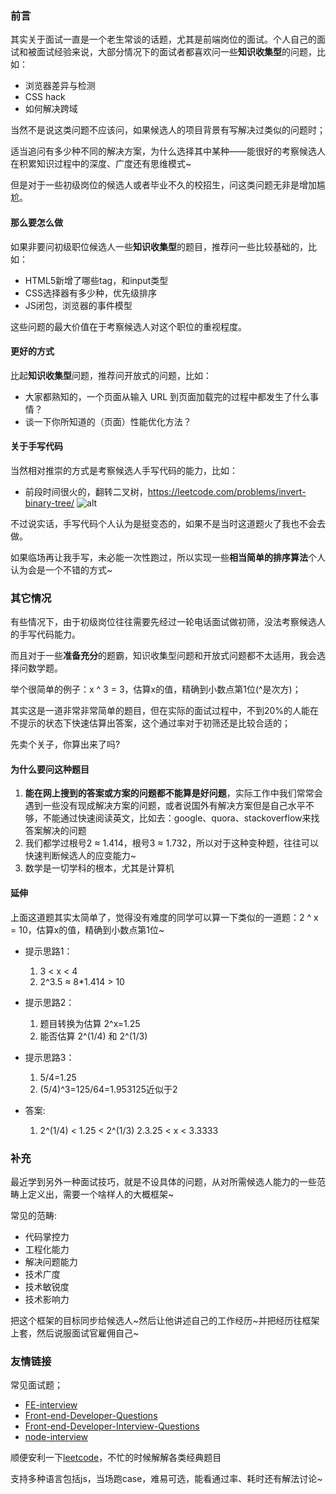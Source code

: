 ### 前言
其实关于面试一直是一个老生常谈的话题，尤其是前端岗位的面试。个人自己的面试和被面试经验来说，大部分情况下的面试者都喜欢问一些**知识收集型**的问题，比如：
- 浏览器差异与检测
- CSS hack
- 如何解决跨域

当然不是说这类问题不应该问，如果候选人的项目背景有写解决过类似的问题时；

适当追问有多少种不同的解决方案，为什么选择其中某种——能很好的考察候选人在积累知识过程中的深度、广度还有思维模式~

但是对于一些初级岗位的候选人或者毕业不久的校招生，问这类问题无非是增加尴尬。

#### 那么要怎么做
如果非要问初级职位候选人一些**知识收集型**的题目，推荐问一些比较基础的，比如：
- HTML5新增了哪些tag，和input类型
- CSS选择器有多少种，优先级排序
- JS闭包，浏览器的事件模型

这些问题的最大价值在于考察候选人对这个职位的重视程度。

#### 更好的方式
比起**知识收集型**问题，推荐问开放式的问题，比如：
- 大家都熟知的，一个页面从输入 URL 到页面加载完的过程中都发生了什么事情？
- 谈一下你所知道的（页面）性能优化方法？

#### 关于手写代码
当然相对推崇的方式是考察候选人手写代码的能力，比如：
- 前段时间很火的，翻转二叉树，https://leetcode.com/problems/invert-binary-tree/
![alt](http://114.215.154.70:8360/static/upload/201607/VV9wWNfjo26wPbjpn-ojUcEo.png)

不过说实话，手写代码个人认为是挺变态的，如果不是当时这道题火了我也不会去做。

如果临场再让我手写，未必能一次性跑过，所以实现一些**相当简单的排序算法**个人认为会是一个不错的方式~

### 其它情况
有些情况下，由于初级岗位往往需要先经过一轮电话面试做初筛，没法考察候选人的手写代码能力。

而且对于一些**准备充分**的题霸，知识收集型问题和开放式问题都不太适用，我会选择问数学题。

举个很简单的例子：x ^ 3 = 3，估算x的值，精确到小数点第1位(^是次方)；

其实这是一道非常非常简单的题目，但在实际的面试过程中，不到20%的人能在不提示的状态下快速估算出答案，这个通过率对于初筛还是比较合适的；

先卖个关子，你算出来了吗?

#### 为什么要问这种题目
1. **能在网上搜到的答案或方案的问题都不能算是好问题**，实际工作中我们常常会遇到一些没有现成解决方案的问题，或者说国外有解决方案但是自己水平不够，不能通过快速阅读英文，比如去：google、quora、stackoverflow来找答案解决的问题
2. 我们都学过根号2 ≈ 1.414，根号3 ≈ 1.732，所以对于这种变种题，往往可以快速判断候选人的应变能力~
3. 数学是一切学科的根本，尤其是计算机

#### 延伸
上面这道题其实太简单了，觉得没有难度的同学可以算一下类似的一道题：2 ^ x = 10，估算x的值，精确到小数点第1位~

* 提示思路1：
    1. 3 < x < 4
    2. 2^3.5 ≈ 8*1.414 > 10

* 提示思路2：
    1. 题目转换为估算 2^x=1.25
    2. 能否估算 2^(1/4) 和 2^(1/3)

* 提示思路3：
    1. 5/4=1.25
    2. (5/4)^3=125/64=1.953125近似于2

* 答案:
    1. 2^(1/4) < 1.25 < 2^(1/3)
    2.3.25 < x < 3.3333

### 补充
最近学到另外一种面试技巧，就是不设具体的问题，从对所需候选人能力的一些范畴上定义出，需要一个啥样人的大概框架~

常见的范畴:
* 代码掌控力
* 工程化能力
* 解决问题能力
* 技术广度
* 技术敏锐度
* 技术影响力

把这个框架的目标同步给候选人~然后让他讲述自己的工作经历~并把经历往框架上套，然后说服面试官雇佣自己~

### 友情链接
常见面试题；
- [FE-interview](https://github.com/qiu-deqing/FE-interview)
- [Front-end-Developer-Questions](https://github.com/markyun/My-blog/tree/master/Front-end-Developer-Questions/Questions-and-Answers)
- [Front-end-Developer-Interview-Questions](https://github.com/h5bp/Front-end-Developer-Interview-Questions/tree/master/Translations/Chinese)
- [node-interview](https://github.com/ElemeFE/node-interview/tree/master/sections/zh-cn)

顺便安利一下[leetcode](https://leetcode.com/)，不忙的时候解解各类经典题目

支持多种语言包括js，当场跑case，难易可选，能看通过率、耗时还有解法讨论~
